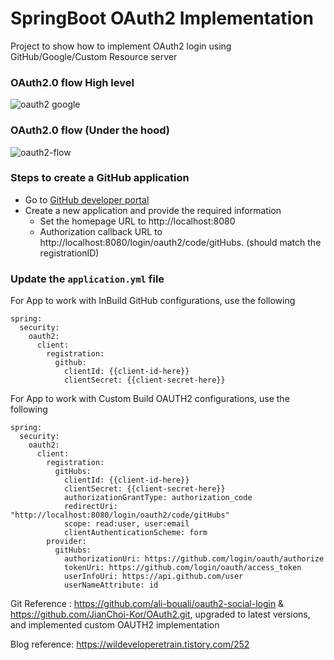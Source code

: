 # SpringBoot OAuth2 Implementation

Project to show how to implement OAuth2 login using GitHub/Google/Custom Resource server

### OAuth2.0 flow High level 

![oauth2 google](https://github.com/user-attachments/assets/e28622c1-51dc-49d6-838e-5d789bfc545c)

### OAuth2.0 flow (Under the hood)

![oauth2-flow](https://github.com/user-attachments/assets/f4e2fc66-ac60-4baa-9e9a-e5a511ab150a)

### Steps to create a GitHub application
* Go to [GitHub developer portal](https://github.com/settings/developers)
* Create a new application and provide the required information
  * Set the homepage URL to http://localhost:8080
  * Authorization callback URL to http://localhost:8080/login/oauth2/code/gitHubs. (should match the registrationID)

### Update the `application.yml` file

For App to work with InBuild GitHub configurations, use the following

```
spring:
  security:
    oauth2:
      client:
        registration:
          github:
            clientId: {{client-id-here}}
            clientSecret: {{client-secret-here}}
```

For App to work with Custom Build OAUTH2 configurations, use the following

```         
spring:
  security:
    oauth2:
      client:
        registration:
          gitHubs:
            clientId: {{client-id-here}}
            clientSecret: {{client-secret-here}}
            authorizationGrantType: authorization_code
            redirectUri: "http://localhost:8080/login/oauth2/code/gitHubs"
            scope: read:user, user:email
            clientAuthenticationScheme: form
        provider:
          gitHubs:
            authorizationUri: https://github.com/login/oauth/authorize
            tokenUri: https://github.com/login/oauth/access_token
            userInfoUri: https://api.github.com/user
            userNameAttribute: id
```

Git Reference : https://github.com/ali-bouali/oauth2-social-login & https://github.com/JianChoi-Kor/OAuth2.git, upgraded to latest versions, and implemented custom OAUTH2 implementation

Blog reference: https://wildeveloperetrain.tistory.com/252
